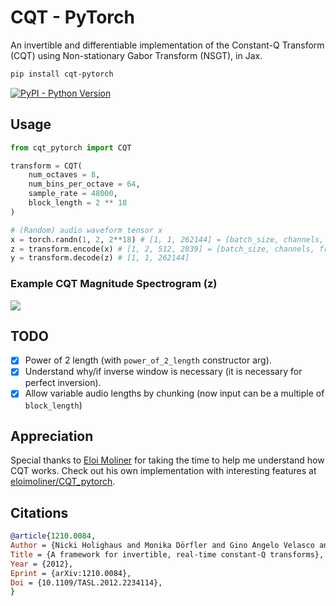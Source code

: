 
# CQT - PyTorch


An invertible and differentiable implementation of the Constant-Q Transform (CQT) using Non-stationary Gabor Transform (NSGT), in Jax.

```bash
pip install cqt-pytorch
```
[![PyPI - Python Version](https://img.shields.io/pypi/v/cqt-pytorch?style=flat&colorA=black&colorB=black)](https://pypi.org/project/cqt-pytorch/)


## Usage

```python
from cqt_pytorch import CQT

transform = CQT(
    num_octaves = 8,
    num_bins_per_octave = 64,
    sample_rate = 48000,
    block_length = 2 ** 18
)

# (Random) audio waveform tensor x
x = torch.randn(1, 2, 2**18) # [1, 1, 262144] = [batch_size, channels, timesteps]
z = transform.encode(x) # [1, 2, 512, 2839] = [batch_size, channels, frequencies, time]
y = transform.decode(z) # [1, 1, 262144]
```

### Example CQT Magnitude Spectrogram (z)
<img src="./IMAGE.png"></img>

## TODO
* [x] Power of 2 length (with `power_of_2_length` constructor arg).
* [x] Understand why/if inverse window is necessary (it is necessary for perfect inversion).
* [x] Allow variable audio lengths by chunking (now input can be a multiple of `block_length`)

## Appreciation
Special thanks to [Eloi Moliner](https://github.com/eloimoliner) for taking the time to help me understand how CQT works. Check out his own implementation with interesting features at [eloimoliner/CQT_pytorch](https://github.com/eloimoliner/CQT_pytorch).

## Citations

```bibtex
@article{1210.0084,
Author = {Nicki Holighaus and Monika Dörfler and Gino Angelo Velasco and Thomas Grill},
Title = {A framework for invertible, real-time constant-Q transforms},
Year = {2012},
Eprint = {arXiv:1210.0084},
Doi = {10.1109/TASL.2012.2234114},
}
```
